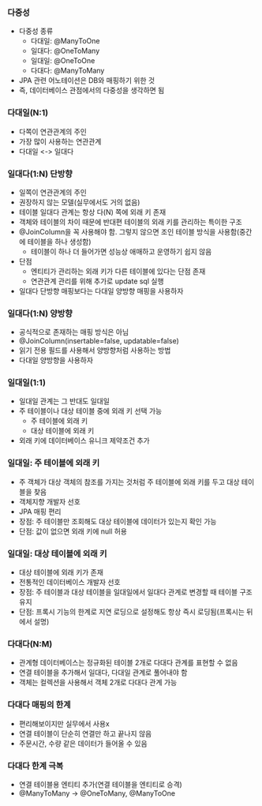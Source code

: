 ### 다중성

- 다중성 종류
  - 다대일: @ManyToOne
  - 일대다: @OneToMany
  - 일대일: @OneToOne
  - 다대다: @ManyToMany
- JPA 관련 어노테이션은 DB와 매핑하기 위한 것
- 즉, 데이터베이스 관점에서의 다중성을 생각하면 됨

### 다대일(N:1)

- 다쪽이 연관관계의 주인
- 가장 많이 사용하는 연관관계
- 다대일 <-> 일대다

### 일대다(1:N) 단방향

- 일쪽이 연관관계의 주인
- 권장하지 않는 모델(실무에서도 거의 없음)
- 테이블 일대다 관계는 항상 다(N) 쪽에 외래 키 존재
- 객체와 테이블의 차이 때문에 반대편 테이블의 외래 키를 관리하는 특이한 구조
- @JoinColumn을 꼭 사용해야 함. 그렇지 않으면 조인 테이블 방식을 사용함(중간에 테이블을 하나 생성함)
  - 테이블이 하나 더 들어가면 성능상 애매하고 운영하기 쉽지 않음
- 단점
  - 엔티티가 관리하는 외래 키가 다른 테이블에 있다는 단점 존재
  - 연관관계 관리를 위해 추가로 update sql 실행
- 일대다 단방향 매핑보다는 다대일 양방향 매핑을 사용하자

### 일대다(1:N) 양방향

- 공식적으로 존재하는 매핑 방식은 아님
- @JoinColumn(insertable=false, updatable=false)
- 읽기 전용 필드를 사용해서 양방향처럼 사용하는 방법
- 다대일 양방향을 사용하자

### 일대일(1:1)

- 일대일 관계는 그 반대도 일대일
- 주 테이블이나 대상 테이블 중에 외래 키 선택 가능
    - 주 테이블에 외래 키
    - 대상 테이블에 외래 키
- 외래 키에 데이터베이스 유니크 제약조건 추가

### 일대일: 주 테이블에 외래 키

- 주 객체가 대상 객체의 참조를 가지는 것처럼 주 테이블에 외래 키를 두고 대상 테이블을 찾음
- 객체지향 개발자 선호
- JPA 매핑 편리
- 장점: 주 테이블만 조회해도 대상 테이블에 데이터가 있는지 확인 가능
- 단점: 값이 없으면 외래 키에 null 허용

### 일대일: 대상 테이블에 외래 키

- 대상 테이블에 외래 키가 존재
- 전통적인 데이터베이스 개발자 선호
- 장점: 주 테이블과 대상 테이블을 일대일에서 일대다 관계로 변경할 때 테이블 구조 유지
- 단점: 프록시 기능의 한계로 지연 로딩으로 설정해도 항상 즉시 로딩됨(프록시는 뒤에서 설명)

### 다대다(N:M)

- 관계형 데이터베이스는 정규화된 테이블 2개로 다대다 관계를 표현할 수 없음
- 연결 테이블을 추가해서 일대다, 다대일 관계로 풀어내야 함
- 객체는 컬렉션을 사용해서 객체 2개로 다대다 관계 가능

### 다대다 매핑의 한계

- 편리해보이지만 실무에서 사용x
- 연결 테이블이 단순히 연결만 하고 끝나지 않음
- 주문시간, 수량 같은 데이터가 들어올 수 있음

### 다대다 한계 극복

- 연결 테이블용 엔티티 추가(연결 테이블을 엔티티로 승격)
- @ManyToMany → @OneToMany, @ManyToOne
